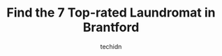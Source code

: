 ---
layout: ampstory
image: https://i0.wp.com/www.auto.or.id/wp-content/uploads/2023/06/spin-city-laudromat-0-brantford-1686327357.jpeg?resize=640,853
author: techidn
featured: false
description: Brantford, Ontario, Canada is a haven for Laundromat enthusiasts, boasting an impressive array of 7 top-notch establishments. Whether youre a seasoned connoisseur or simply curious to explo
title: Find the 7 Top-rated Laundromat in Brantford
cover:
   title: Find the 7 Top-rated Laundromat in Brantford
   subtitle: AUTO.OR.ID
   background: https://www.auto.or.id/wp-content/uploads/2023/06/spin-city-laudromat-0-brantford-1686327357.jpeg

pages: 
 - layout: thirds
   top: <h1>#1 Lucky Variety</h1>
   bottom: "<p>The Short Haired Lady was so rude! She wouldnt let me do my laundry and closed it early. Everything says the closing time is 11pm and i was there before 10 , i just wa</p>"
   background: https://www.auto.or.id/wp-content/uploads/2023/06/spin-city-laudromat-1-brantford-1686327359.jpeg
   backgroundblur: true
 - layout: thirds
   top: <h1>#2 West Brant Coin Laundry</h1>
   bottom: "<p>164 Colborne St W, Brantford, ON N3T 1L2, Canada</p>"
   background: https://www.auto.or.id/wp-content/uploads/2023/06/spin-city-laudromat-2-brantford-1686327360.jpeg
   cta:
      link: https://www.auto.or.id/find-the-7-top-rated-laundromat-in-brantford/
      text: Find the 7 Top-rated Laundromat in Brantford
 - layout: thirds
   top: <h1>#3 St. Paul Streets COIN LAUNDRY</h1>
   bottom: "<p>32 Eastbourne St, Brantford, ON N3R 2A6, Canada</p>"
   background: https://images.unsplash.com/photo-1490274494753-fd4f84681e7c?ixlib=rb-4.0.3&ixid=MnwxMjA3fDB8MHxwaG90by1wYWdlfHx8fGVufDB8fHx8&auto=format&fit=crop&w=640&h=853&q=80
   cta:
      link: https://www.auto.or.id/find-the-7-top-rated-laundromat-in-brantford/
      text: Find the 7 Top-rated Laundromat in Brantford
 - layout: thirds
   top: <h1>#4 Echo Place Coin Laundry</h1>
   bottom: "<p>750 Colborne St, Brantford, ON N3S 3S2, Canada</p>"
   background: https://images.unsplash.com/photo-1586428268816-ca0069c110c5?ixlib=rb-4.0.3&ixid=MnwxMjA3fDB8MHxwaG90by1wYWdlfHx8fGVufDB8fHx8&auto=format&fit=crop&w=640&h=853&q=80
   cta:
      link: https://www.auto.or.id/find-the-7-top-rated-laundromat-in-brantford/
      text: Find the 7 Top-rated Laundromat in Brantford
 - layout: thirds
   top: <h1>#5 Dundas Laundromat & Variety Store</h1>
   bottom: "<p>22 Dundas St E, Brantford, ON N3R 1R5, Canada</p>"
   background: https://images.unsplash.com/photo-1612593968469-d44a2e6ab5d2?ixlib=rb-4.0.3&ixid=MnwxMjA3fDB8MHxwaG90by1wYWdlfHx8fGVufDB8fHx8&auto=format&fit=crop&w=640&h=853&q=80
   cta:
      link: https://www.auto.or.id/find-the-7-top-rated-laundromat-in-brantford/
      text: Find the 7 Top-rated Laundromat in Brantford
 - layout: thirds
   top: <h1>#6 Farmers Dell Laundromat</h1>
   bottom: "<p>113 King George Rd, Brantford, ON N3R 5K7, Canada</p>"
   background: https://images.unsplash.com/photo-1579124687068-35cd8a9eeba9?ixlib=rb-4.0.3&ixid=MnwxMjA3fDB8MHxwaG90by1wYWdlfHx8fGVufDB8fHx8&auto=format&fit=crop&w=640&h=853&q=80
   cta:
      link: https://www.auto.or.id/find-the-7-top-rated-laundromat-in-brantford/
      text: Find the 7 Top-rated Laundromat in Brantford
 - layout: thirds
   top: <h1>#7 Holmedale Coin Laundry</h1>
   bottom: "<p>134 Morrell St, Brantford, ON N3T 4J8, Canada</p>"
   background: https://images.unsplash.com/photo-1580881647059-923632b8fd75?ixlib=rb-4.0.3&ixid=MnwxMjA3fDB8MHxwaG90by1wYWdlfHx8fGVufDB8fHx8&auto=format&fit=crop&w=640&h=853&q=80
   cta:
      link: https://www.auto.or.id/find-the-7-top-rated-laundromat-in-brantford/
      text: Find the 7 Top-rated Laundromat in Brantford
 - layout: thirds
   middle: Continue reading...
   background: https://images.unsplash.com/photo-1607892027477-34542018abc4?ixlib=rb-4.0.3&ixid=MnwxMjA3fDB8MHxwaG90by1wYWdlfHx8fGVufDB8fHx8&auto=format&fit=crop&w=640&h=853&q=80
   cta:
      link: https://www.auto.or.id/find-the-7-top-rated-laundromat-in-brantford/
      text: Find the 7 Top-rated Laundromat in Brantford

---